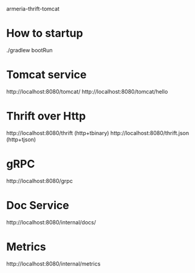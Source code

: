 armeria-thrift-tomcat

How to startup
==============
./gradlew bootRun

Tomcat service
=============
http://localhost:8080/tomcat/
http://localhost:8080/tomcat/hello

Thrift over Http
==============
http://localhost:8080/thrift (http+tbinary)
http://localhost:8080/thrift.json (http+tjson)

gRPC
==============
http://localhost:8080/grpc

Doc Service
===========
http://localhost:8080/internal/docs/

Metrics
===========
http://localhost:8080/internal/metrics
